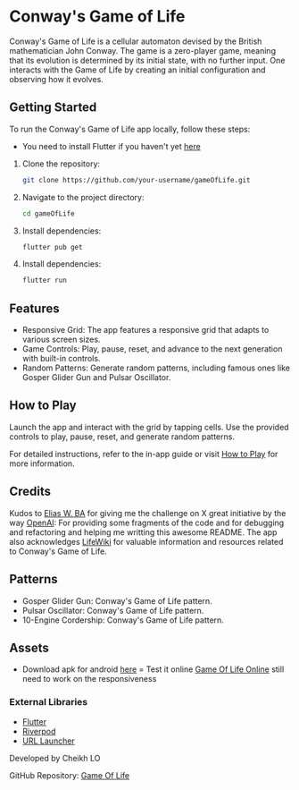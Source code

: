 # Conway's Game of Life

Conway's Game of Life is a cellular automaton devised by the British mathematician John Conway.
The game is a zero-player game, meaning that its evolution is determined by its initial state, with no further input.
One interacts with the Game of Life by creating an initial configuration and observing how it evolves.

## Getting Started

To run the Conway's Game of Life app locally, follow these steps:
- You need to install Flutter if you haven't yet [here](https://docs.flutter.dev/get-started/install)

1. Clone the repository:

   ```bash
   git clone https://github.com/your-username/gameOfLife.git

   
2. Navigate to the project directory:

   ```bash
   cd gameOfLife

   
3. Install dependencies:

   ```bash
   flutter pub get

4. Install dependencies:

   ```bash
   flutter run

## Features

* Responsive Grid: The app features a responsive grid that adapts to various screen sizes.
* Game Controls: Play, pause, reset, and advance to the next generation with built-in controls.
* Random Patterns: Generate random patterns, including famous ones like Gosper Glider Gun and Pulsar Oscillator.

## How to Play

Launch the app and interact with the grid by tapping cells. Use the provided controls to play, pause, reset, and generate random patterns.

For detailed instructions, refer to the in-app guide or visit [How to Play](https://playgameoflife.com/info) for more information.

## Credits
Kudos to [Elias W. BA](https://twitter.com/eliaswalyba) for giving me the challenge on X great initiative by the way
[OpenAI](https://www.openai.com/): For providing some fragments of the code and for debugging and refactoring and helping me writting this awesome README.
The app also acknowledges [LifeWiki](https://www.conwaylife.com/wiki/) for valuable information and resources related to Conway's Game of Life.

## Patterns
* Gosper Glider Gun: Conway's Game of Life pattern.
* Pulsar Oscillator: Conway's Game of Life pattern.
* 10-Engine Cordership: Conway's Game of Life pattern.

## Assets
 - Download apk for android [here](https://github.com/onyxah/GameOfLife/releases/download/1.0/app-release.apk)
 = Test it online [Game Of Life Online](https://game-of-life-261f2.web.app) still need to work on the responsiveness

### External Libraries

- [Flutter](https://flutter.dev/)
- [Riverpod](https://riverpod.dev/)
- [URL Launcher](https://pub.dev/packages/url_launcher)

Developed by Cheikh LO

GitHub Repository: [Game Of Life](https://github.com/your-username/game-of-life)


